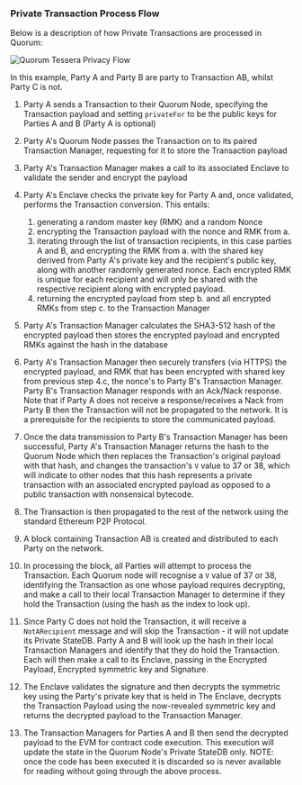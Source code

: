 ### Private Transaction Process Flow

Below is a description of how Private Transactions are processed in Quorum:

![Quorum Tessera Privacy Flow](https://github.com/jpmorganchase/tessera/raw/master/Tessera%20Privacy%20flow.jpeg)

In this example, Party A and Party B are party to Transaction AB, whilst Party C is not.

1. Party A sends a Transaction to their Quorum Node, specifying the Transaction payload and setting `privateFor` to be the public keys for Parties A and B (Party A is optional)
1. Party A's Quorum Node passes the Transaction on to its paired Transaction Manager, requesting for it to store the Transaction payload
1. Party A's Transaction Manager makes a call to its associated Enclave to validate the sender and encrypt the payload
1. Party A's Enclave checks the private key for Party A and, once validated, performs the Transaction conversion. This entails: 
      
    1. generating a random master key (RMK) and a random Nonce 
    1. encrypting the Transaction payload with the nonce and RMK from a.
    1. iterating through the list of transaction recipients, in this case parties A and B, and encrypting the RMK from a. with the shared key derived from Party A's private key and the recipient's public key, along with another randomly generated nonce. Each encrypted RMK is unique for each recipient and will only be shared with the respective recipient along with encrypted payload.
    1. returning the encrypted payload from step b. and all encrypted RMKs from step c. to the Transaction Manager   

1. Party A's Transaction Manager calculates the SHA3-512 hash of the encrypted payload then stores the encrypted payload and encrypted RMKs against the hash in the database
1. Party A's Transaction Manager then securely transfers (via HTTPS) the encrypted payload, and RMK that has been encrypted with shared key from previous step 4.c, the nonce's to Party B's Transaction Manager.  Party B's Transaction Manager responds with an Ack/Nack response. Note that if Party A does not receive a response/receives a Nack from Party B then the Transaction will not be propagated to the network.  It is a prerequisite for the recipients to store the communicated payload.
1. Once the data transmission to Party B's Transaction Manager has been successful, Party A's Transaction Manager returns the hash to the Quorum Node which then replaces the Transaction's original payload with that hash, and changes the transaction's `V` value to 37 or 38, which will indicate to other nodes that this hash represents a private transaction with an associated encrypted payload as opposed to a public transaction with nonsensical bytecode.
1. The Transaction is then propagated to the rest of the network using the standard Ethereum P2P Protocol.
1. A block containing Transaction AB is created and distributed to each Party on the network.
1. In processing the block, all Parties will attempt to process the Transaction.  Each Quorum node will recognise a `V` value of 37 or 38, identifying the Transaction as one whose payload requires decrypting, and make a call to their local Transaction Manager to determine if they hold the Transaction (using the hash as the index to look up).
1. Since Party C does not hold the Transaction, it will receive a `NotARecipient` message and will skip the Transaction - it will not update its Private StateDB.  Party A and B will look up the hash in their local Transaction Managers and identify that they do hold the Transaction. Each will then make a call to its Enclave, passing in the Encrypted Payload, Encrypted symmetric key and Signature.
1. The Enclave validates the signature and then decrypts the symmetric key using the Party's private key that is held in The Enclave, decrypts the Transaction Payload using the now-revealed symmetric key and returns the decrypted payload to the Transaction Manager.
1. The Transaction Managers for Parties A and B then send the decrypted payload to the EVM for contract code execution.  This execution will update the state in the Quorum Node's Private StateDB only. NOTE: once the code has been executed it is discarded so is never available for reading without going through the above process.


